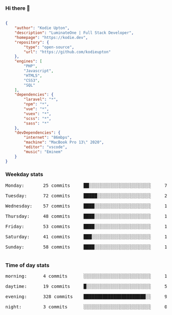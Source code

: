 ### Hi there 👋

```json

{
    "author": "Kodie Upton",
    "description": "LuminateOne | Full Stack Developer",
    "homepage": "https://kodie.dev",
    "repository": {
        "type": "open-source",
        "url": "https://github.com/kodieupton"
    },
    "engines": [
        "PHP",
        "Javascript",
        "HTML5",
        "CSS3",
        "SQL"
    ],
    "dependencies": {
        "laravel": "*",
        "npm": "*",
        "vue": "*",
        "vuex": "*",
        "scss": "*",
        "sass": "*"
    },
    "devDependencies": {
        "internet": "86mbps",
        "machine": "MacBook Pro 13\" 2020",
        "editor": "vscode",
        "music": "Eminem"
    }
}

```

<!-- GITHUB STATS START -->
### Weekday stats
<pre>Monday:       25 commits     ██░░░░░░░░░░░░░░░░░░░░░░░     7.06%

Tuesday:      72 commits     █████░░░░░░░░░░░░░░░░░░░░     20.34%

Wednesday:    57 commits     ████░░░░░░░░░░░░░░░░░░░░░     16.10%

Thursday:     48 commits     ████░░░░░░░░░░░░░░░░░░░░░     13.56%

Friday:       53 commits     ████░░░░░░░░░░░░░░░░░░░░░     14.97%

Saturday:     41 commits     ███░░░░░░░░░░░░░░░░░░░░░░     11.58%

Sunday:       58 commits     ████░░░░░░░░░░░░░░░░░░░░░     16.38%

</pre>


 ### Time of day stats
<pre>morning:      4 commits      ░░░░░░░░░░░░░░░░░░░░░░░░░     1.13%

daytime:      19 commits     █░░░░░░░░░░░░░░░░░░░░░░░░     5.37%

evening:      328 commits    ███████████████████████░░     92.66%

night:        3 commits      ░░░░░░░░░░░░░░░░░░░░░░░░░     0.85%

</pre><!-- GITHUB STATS END -->
